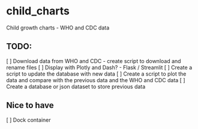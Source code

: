 # child_charts


Child  growth charts - WHO and CDC data 

## TODO:
[ ] Download data from WHO and CDC - create script to download and rename files 
[ ] Display with Plotly and Dash? - Flask / Streamlit
[ ] Create a script to update the database with new data
[ ] Create a script to plot the data and compare with the previous data and the WHO and CDC data
[ ] Create a database or json dataset to store previous data


## Nice to have
[ ] Dock container
